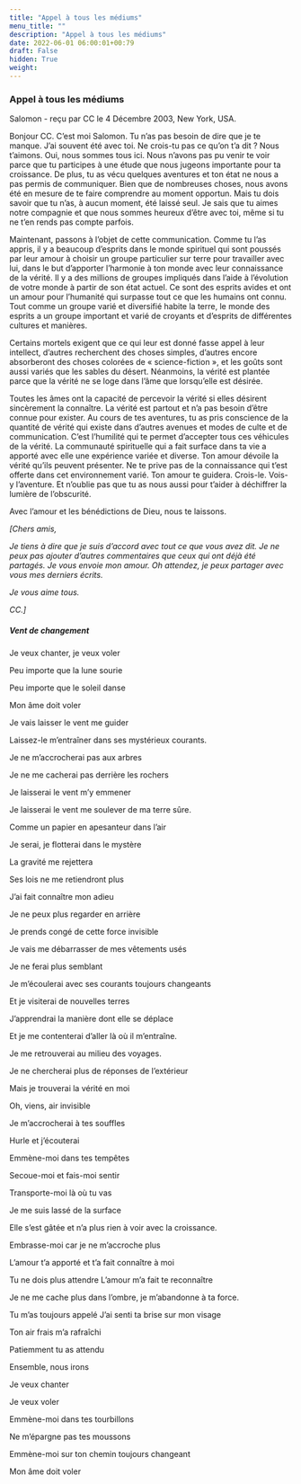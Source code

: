 ```yaml
---
title: "Appel à tous les médiums"
menu_title: ""
description: "Appel à tous les médiums"
date: 2022-06-01 06:00:01+00:79
draft: False
hidden: True
weight:
---
```

### Appel à tous les médiums

Salomon - reçu par CC le 4 Décembre 2003, New York, USA.

Bonjour CC. C’est moi Salomon. Tu n’as pas besoin de dire que je te manque. J’ai souvent été avec toi. Ne crois-tu pas ce qu’on t’a dit ? Nous t’aimons. Oui, nous sommes tous ici. Nous n’avons pas pu venir te voir parce que tu participes à une étude que nous jugeons importante pour ta croissance. De plus, tu as vécu quelques aventures et ton état ne nous a pas permis de communiquer. Bien que de nombreuses choses, nous avons été en mesure de te faire comprendre au moment opportun. Mais tu dois savoir que tu n’as, à aucun moment, été laissé seul. Je sais que tu aimes notre compagnie et que nous sommes heureux d’être avec toi, même si tu ne t’en rends pas compte parfois.

Maintenant, passons à l’objet de cette communication. Comme tu l’as appris, il y a beaucoup d’esprits dans le monde spirituel qui sont poussés par leur amour à choisir un groupe particulier sur terre pour travailler avec lui, dans le but d’apporter l’harmonie à ton monde avec leur connaissance de la vérité. Il y a des millions de groupes impliqués dans l’aide à l’évolution de votre monde à partir de son état actuel. Ce sont des esprits avides et ont un amour pour l’humanité qui surpasse tout ce que les humains ont connu. Tout comme un groupe varié et diversifié habite la terre, le monde des esprits a un groupe important et varié de croyants et d’esprits de différentes cultures et manières.

Certains mortels exigent que ce qui leur est donné fasse appel à leur intellect, d’autres recherchent des choses simples, d’autres encore absorberont des choses colorées de « science-fiction », et les goûts sont aussi variés que les sables du désert. Néanmoins, la vérité est plantée parce que la vérité ne se loge dans l’âme que lorsqu’elle est désirée.

Toutes les âmes ont la capacité de percevoir la vérité si elles désirent sincèrement la connaître. La vérité est partout et n’a pas besoin d’être connue pour exister. Au cours de tes aventures, tu as pris conscience de la quantité de vérité qui existe dans d’autres avenues et modes de culte et de communication. C’est l’humilité qui te permet d’accepter tous ces véhicules de la vérité. La communauté spirituelle qui a fait surface dans ta vie a apporté avec elle une expérience variée et diverse. Ton amour dévoile la vérité qu’ils peuvent présenter. Ne te prive pas de la connaissance qui t’est offerte dans cet environnement varié. Ton amour te guidera. Crois-le. Vois-y l’aventure. Et n’oublie pas que tu as nous aussi pour t’aider à déchiffrer la lumière de l’obscurité.

Avec l’amour et les bénédictions de Dieu, nous te laissons.

*[Chers amis,*

*Je tiens à dire que je suis d’accord avec tout ce que vous avez dit. Je ne peux pas ajouter d’autres commentaires que ceux qui ont déjà été partagés. Je vous envoie mon amour. Oh attendez, je peux partager avec vous mes derniers écrits.*

*Je vous aime tous.*

*CC.]*

##### Vent de changement

Je veux chanter, je veux voler

Peu importe que la lune sourie

Peu importe que le soleil danse

Mon âme doit voler

Je vais laisser le vent me guider

Laissez-le m’entraîner dans ses mystérieux courants.

Je ne m’accrocherai pas aux arbres

Je ne me cacherai pas derrière les rochers

Je laisserai le vent m’y emmener

Je laisserai le vent me soulever de ma terre sûre.

Comme un papier en apesanteur dans l’air

Je serai, je flotterai dans le mystère

La gravité me rejettera

Ses lois ne me retiendront plus

J’ai fait connaître mon adieu

Je ne peux plus regarder en arrière

Je prends congé de cette force invisible

Je vais me débarrasser de mes vêtements usés

Je ne ferai plus semblant

Je m’écoulerai avec ses courants toujours changeants

Et je visiterai de nouvelles terres

J’apprendrai la manière dont elle se déplace

Et je me contenterai d’aller là où il m’entraîne.

Je me retrouverai au milieu des voyages.

Je ne chercherai plus de réponses de l’extérieur

Mais je trouverai la vérité en moi

Oh, viens, air invisible

Je m’accrocherai à tes souffles

Hurle et j’écouterai

Emmène-moi dans tes tempêtes

Secoue-moi et fais-moi sentir

Transporte-moi là où tu vas

Je me suis lassé de la surface

Elle s’est gâtée et n’a plus rien à voir avec la croissance.

Embrasse-moi car je ne m’accroche plus

L’amour t’a apporté et t’a fait connaître à moi

Tu ne dois plus attendre L’amour m’a fait te reconnaître

Je ne me cache plus dans l’ombre, je m’abandonne à ta force.

Tu m’as toujours appelé J’ai senti ta brise sur mon visage

Ton air frais m’a rafraîchi

Patiemment tu as attendu

Ensemble, nous irons

Je veux chanter

Je veux voler

Emmène-moi dans tes tourbillons

Ne m’épargne pas tes moussons

Emmène-moi sur ton chemin toujours changeant

Mon âme doit voler
